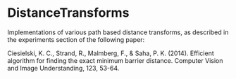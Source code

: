 # DistanceTransforms
Implementations of various path based distance transforms, as described in the experiments section of the following paper:

Ciesielski, K. C., Strand, R., Malmberg, F., & Saha, P. K. (2014). 
Efficient algorithm for finding the exact minimum barrier distance. 
Computer Vision and Image Understanding, 123, 53-64.
